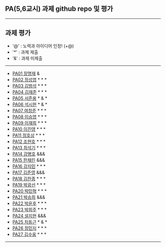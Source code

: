 ## PA(5,6교시) 과제 github repo 및 평가

---
## 과제 평가
- '@' : 노력과 아이디어 인정! (+@)
- '*' : 과제 제출 
- '&' : 과제 미제출 
---
- [PA01	장명재]() &
- [PA02	정성엽](https://github.com/yuby7569/pa02a) * * *
- [PA03	김범석](https://github.com/ssgbeom1/pa03) * * *
- [PA04	김재준](https://github.com/wowns969/PA04) * * *
- [PA05	서준용](https://github.com/joi0804/PA05A) * & *
- [PA06	석시현](https://github.com/1122axax/pa06) * & *
- [PA07	여창준](http://github.com/dpfpsel0622/pa07) * * *
- [PA08	이승엽](https://github.com/lddor7/PA08) * * *
- [PA09	이재희](https://github.com/ANA0517/PA09) * * *
- [PA10	이진영](http://github.com/dlwlsdud7/PA10) * * *
- [PA11	정호상](https://github.com/goaldeer/pa11) * * *
- [PA12	조현호](https://github.com/whgusgh59/PA12) * * *
- [PA13	최석기](https://github.com/tjrrl0904/PA13) * * *
- [PA14	강병호]() &&&
- [PA15	한채린]() &&&
- [PA16	강지민](https://github.com/rkdwlals37/PA16) * * *
- [PA17	김준영]() &&&
- [PA18	김찬종](https://github.com/chan8798/PA18) * * *
- [PA19	박광선](https://github.com/pkjoee21/PA19) * * *
- [PA20	박민혁](https://github.com/minhyeokpark/PA20) * * *
- [PA21	박승희]() &&&
- [PA22	박윤후](https://github.com/qkrdbsgn12/pa22) * * *
- [PA23	박희주](https://github.com/suyangegrong/PA23) * * *
- [PA24	설지현]() &&&
- [PA25	차동근](https://github.com/chadg0502/PA25) * & *
- [PA26	정민지](https://github.com/26pizza/PA26) * * *
- [PA27 김수웅](https://github.com/rlatndnd9804/PA27) * * *
---


